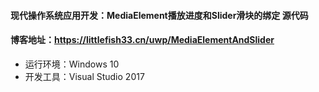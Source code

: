 #### 现代操作系统应用开发：MediaElement播放进度和Slider滑块的绑定 源代码

#### 博客地址：https://littlefish33.cn/uwp/MediaElementAndSlider

- 运行环境：Windows 10
- 开发工具：Visual Studio 2017
